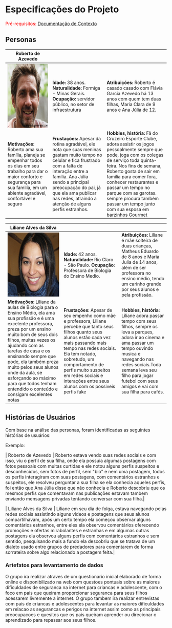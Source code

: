 # Especificações do Projeto

<span style="color:red">Pré-requisitos: <a href="1-Documentação de Contexto.md"> Documentação de Contexto</a></span>


## Personas

|**Roberto de Azevedo**|           |                             | 
|-------------------|-----------|-----------------------------|
<img src="https://github.com/ICEI-PUC-Minas-PPC-CC/ppc-cc-2023-1-ment2-manha-redes_sociais/blob/main/docs/img/Roberto%20de%20Azevedo.PNG" width="200" height="200"/>|**Idade:** 38 anos. **Naturalidade:** Formiga - Minas Gerais. **Ocupação:** servidor público, no setor de infraestrutura       |**Atribuições:** Roberto é casado casado com Flávia Garcia Azevedo há 13 anos com quem tem duas filhas, Maria Clara de 9 anos e Ana Júlia de 12. 
|**Motivações:** Roberto ama sua família, planeja se empenhar todos os dias em seu trabalho para dar o maior conforto e segurança para sua familía, em um abiente agradável, confortável e seguro  |**Frustações:** Apesar da rotina agradável, ele nota que suas meninas gastam muito tempo no celular e fica frustrado com a falta de interação entre a família. Ana Júlia sendo a principal preocupação do pai, já que ela ama publicar nas redes, atraindo a atenção de alguns perfis estranhos.    |**Hobbies, história:** Fã do Cruzeiro Esporte Clube, adora assistir os jogos pessoalmente sempre que pode, joga com os colegas de serviço toda quinta-feira. Nos fins de semana, Roberto gosta de sair em familía para comer fora, conhecer restaurantes e passar um tempo no parque com as garotas. sempre procura também passar um tempo junto com sua esposa em barzinhos Gourmet

|**Liliane Alves da Silva**|           |                             | 
|-------------------|-----------|-----------------------------|
<img src="https://github.com/ICEI-PUC-Minas-PPC-CC/ppc-cc-2023-1-ment2-manha-redes_sociais/blob/main/docs/img/Lilia.PNG" width="200" height="200"/>|**Idade:** 42 anos. **Naturalidade:** Rio Claro - São Paulo. **Ocupação:** Professora de Biologia do Ensino Medio.       |**Atribuições:** Liliane é mãe solteira de duas crianças, Matheus Eduardo de 8 anos e Maria Julia de 14 anos, além de ser professora no ensino médio, tendo um carinho grande por seus alunos e pela profissão. 
|**Motivações:** Liliane da aulas de Biologia para o Ensino Médio, ela ama sua profissão e é uma excelente professora, preza por um ensino muito bom de seus dois filhos, muitas vezes os ajudando com as tarefas de casa e os ensinando sempre que pode, ela também preza muito pelos seus alunos onde da aula, se esforçando ao máximo para que todos tenham entendido o conteúdo e consigam excelentes notas  |**Frustações:** Apesar de seu empenho como mãe e professora, Liliane percebe que tanto seus filhos quanto seus alunos estão cada vez mais passando mais tempo nas redes sociais. Ela tem notado, sobretudo, um comportamento de perfis muito suspeitos em redes sociais e interações entre seus alunos com os possiveis perfis fake   |**Hobbies, história:** Liliane adora passar tempo com seus filhos, sempre os leva a parques, adora ir ao cinema e ama passar um tempo ouvindo musica e navegando nas redes sociais.Toda semana leva seu filho para jogar futebol com seus amigos e vai com sua filha para cafés.


## Histórias de Usuários

Com base na análise das personas, foram identificadas as seguintes histórias de usuários:

Exemplo:

| Roberto de Azevedo | Roberto estava vendo suas redes sociais e com isso, viu o perfil de sua filha, onde ela possuia algumas postagens com fotos pessoais com muitas curtidas e ele notou alguns perfis suspeitos e desconhecidos, sem fotos de perfil, sem "bio" e nem uma postagem, todos os perfis interagiram com suas postagens, com comentários estranhos e suspeitos, ele resolveu perguntar a sua filha se ela conhecia aqueles perfis, foi então que Ana Júlia disse que não conhecia e Roberto descobriu que os mesmos perfis que comentavam nas publicações estavam tambem enviando mensagens privadas tentando conversar com sua filha.|


| Liliane Alves da Silva | Liliane em seu dia de folga, estava navegando pelas redes sociais assistindo alguns videos e postagens que seus alunos compartilhavam, após um certo tempo ela começou observar alguns comentários estranhos, entre eles ela observou comentários oferecendo promoções e ofertas mirabolantes e estranhas e em algumas outras postagens ela observou alguns perfis com comentários estranhos e sem sentido, pesquisando mais a fundo ela descobriu que se tratava de um dialeto usado entre grupos de predadores para comentarem de forma sorrateira sobre algo relacionado a postagem feita.|


### Artefatos para levantamento de dados

O grupo ira realizar atraves de um questionario inicial elaborado de forma online e disponibilizado na web com questoes pontuais sobre as maiores dificuldades de seguranca na internet para criancas e adolescente, com o foco em pais que queiram proporcionar seguranca para seus filhos acessarem livremente a internet.
O grupo tambem ira realizar entrevistas com pais de criancas e adolescentes para levantar as maiores dificuldades em relacao as segurancas e perigos na internet assim como as principais preocupacoes e quesitos que os pais queiram aprender ou direcionar o aprendizado para repassar aos seus filhos.

